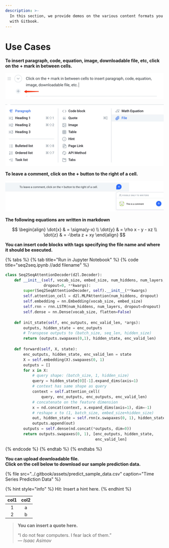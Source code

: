 ```yaml
---
description: >-
  In this section, we provide demos on the various content formats you can have
  with Gitbook.
---
```


# Use Cases

**To insert paragraph, code, equation, image, downloadable file, etc, click on the + mark in between cells.**

![image 1.1](../.gitbook/assets/1575403446070.jpg)

![image 1.2](../.gitbook/assets/1575403374139.jpg)

**To leave a comment, click on the + button to the right of a cell.**

![image 1.3](../.gitbook/assets/1575403644379.jpg)

**The following equations are written in markdown**

$$
\begin{align}
\dot{x} & = \sigma(y-x) \\
\dot{y} & = \rho x - y - xz \\
\dot{z} & = -\beta z + xy
\end{align}
$$

**You can insert code blocks with tags specifying the file name and where it should be executed.**

{% tabs %}
{% tab title="Run in Jupyter Notebook" %}
{% code title="seq2seq.ipynb //add filename" %}
```python
class Seq2SeqAttentionDecoder(d2l.Decoder):
    def __init__(self, vocab_size, embed_size, num_hiddens, num_layers,
                 dropout=0, **kwargs):
        super(Seq2SeqAttentionDecoder, self).__init__(**kwargs)
        self.attention_cell = d2l.MLPAttention(num_hiddens, dropout)
        self.embedding = nn.Embedding(vocab_size, embed_size)
        self.rnn = rnn.LSTM(num_hiddens, num_layers, dropout=dropout)
        self.dense = nn.Dense(vocab_size, flatten=False)

    def init_state(self, enc_outputs, enc_valid_len, *args):
        outputs, hidden_state = enc_outputs
        # Transpose outputs to (batch_size, seq_len, hidden_size)
        return (outputs.swapaxes(0,1), hidden_state, enc_valid_len)

    def forward(self, X, state):
        enc_outputs, hidden_state, enc_valid_len = state
        X = self.embedding(X).swapaxes(0, 1)
        outputs = []
        for x in X:
            # query shape: (batch_size, 1, hidden_size)
            query = hidden_state[0][-1].expand_dims(axis=1)
            # context has same shape as query
            context = self.attention_cell(
                query, enc_outputs, enc_outputs, enc_valid_len)
            # concatenate on the feature dimension
            x = nd.concat(context, x.expand_dims(axis=1), dim=-1)
            # reshape x to (1, batch_size, embed_size+hidden_size)
            out, hidden_state = self.rnn(x.swapaxes(0, 1), hidden_state)
            outputs.append(out)
        outputs = self.dense(nd.concat(*outputs, dim=0))
        return outputs.swapaxes(0, 1), [enc_outputs, hidden_state,
                                        enc_valid_len]
```
{% endcode %}
{% endtab %}
{% endtabs %}

**You can upload downloadable file.  
Click on the cell below to download our sample prediction data.**

{% file src="../.gitbook/assets/predict\_sample\_data.csv" caption="Time Series Prediction Data" %}

{% hint style="info" %}
Hit: Insert a hint here.
{% endhint %}

| col1 | col2 |
| :---: | :---: |
| 1 | a |
| 2 | b |

> **You can insert a quote here.**
>
> “I do not fear computers. I fear lack of them.”  
> _— Isaac Asimov_

